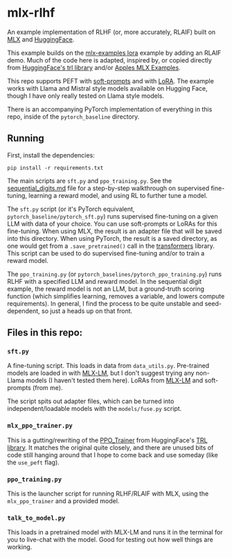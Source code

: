 # mlx-rlhf
An example implementation of RLHF (or, more accurately, RLAIF) built on [MLX](https://github.com/ml-explore/mlx) and [HuggingFace](https://huggingface.co/).

This example builds on the [mlx-examples lora](https://github.com/ml-explore/mlx-examples/tree/main/lora) example by adding an RLAIF demo.
Much of the code here is adapted, inspired by, or copied directly from [HuggingFace's trl library](https://github.com/huggingface/trl/tree/main) and/or [Apples MLX Examples](https://github.com/ml-explore/mlx-examples/tree/main).

This repo supports PEFT with [soft-prompts](https://arxiv.org/pdf/2104.08691v2.pdf) and with [LoRA](https://arxiv.org/pdf/2106.09685.pdf). The example works with Llama and Mistral style models
available on Hugging Face, though I have only really tested on Llama style models.

There is an accompanying PyTorch implementation of everything in this repo, inside of the `pytorch_baseline` directory.

## Running

First, install the dependencies:

```
pip install -r requirements.txt
```

The main scripts are `sft.py` and `ppo_training.py`. 
See the [sequential_digits.md](sequential_digits.md) file for a step-by-step walkthrough on supervised fine-tuning, learning
a reward model, and using RL to further tune a model.

The `sft.py` script (or it's PyTorch equivalent, `pytorch_baseline/pytorch_sft.py`) runs supervised fine-tuning on a given LLM with data of your choice.
You can use soft-prompts or LoRAs for this fine-tuning. When using MLX, the result is an adapter file that will be saved into this directory.
When using PyTorch, the result is a saved directory, as one would get from a `.save_pretrained()` call in the [transformers](https://huggingface.co/docs/transformers/en/index) library.
This script can be used to do supervised fine-tuning and/or to train a reward model.

The `ppo_training.py` (or `pytorch_baselines/pytorch_ppo_training.py`) runs RLHF with a specified LLM and reward model.
In the sequential digit example, the reward model is not an LLM, but a ground-truth scoring function (which simplifies learning, removes a variable, and lowers compute requirements).
In general, I find the process to be quite unstable and seed-dependent, so just a heads up on that front.

## Files in this repo:
### `sft.py`
A fine-tuning script. This loads in data from `data_utils.py`.
Pre-trained models are loaded in with [MLX-LM](https://github.com/ml-explore/mlx-examples/tree/main/llms), but I don't suggest trying any non-Llama models (I haven't tested them here).
LoRAs from [MLX-LM](https://github.com/ml-explore/mlx-examples/tree/main/llms) and soft-prompts (from me).

The script spits out adapter files, which can be turned into independent/loadable models with the `models/fuse.py` script.

### `mlx_ppo_trainer.py`
This is a gutting/rewriting of the [PPO_Trainer](https://huggingface.co/docs/trl/main/en/ppo_trainer) from HuggingFace's [TRL library](https://huggingface.co/docs/trl/index). 
It matches the original quite closely, and there are unused bits of code still hanging around that I hope to come back and use someday (like the `use_peft` flag). 

### `ppo_training.py`
This is the launcher script for running RLHF/RLAIF with MLX, using the `mlx_ppo_trainer` and a provided model.

### `talk_to_model.py`
This loads in a pretrained model with MLX-LM and runs it in the terminal for you to live-chat with the model. Good for testing out how well things are working.